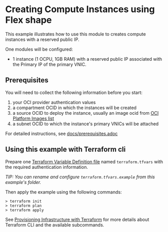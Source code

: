 # Creating Compute Instances using Flex shape

This example illustrates how to use this module to creates compute instances with a reserved public IP.

One modules will be configured:

- 1 instance (1 OCPU, 1GB RAM) with a reserved public IP associated with the Primary IP of the primary VNIC.

## Prerequisites

You will need to collect the following information before you start:

1. your OCI provider authentication values
2. a compartment OCID in which the instances will be created
3. a source OCID to deploy the instance, usually an image ocid from [OCI Platform Images list]
4. a subnet OCID to which the instance's primary VNICs will be attached

For detailed instructions, see [docs/prerequisites.adoc]

## Using this example with Terraform cli

Prepare one [Terraform Variable Definition file] named `terraform.tfvars` with the required authentication information.

*TIP: You can rename and configure `terraform.tfvars.example` from this example's folder.*

Then apply the example using the following commands:

```shell
> terraform init
> terraform plan
> terraform apply
```

See [Provisioning Infrastructure with Terraform] for more details about Terraform CLI and the available subcommands.

[Terraform Variable Definition file]:https://www.terraform.io/docs/language/values/variables.html#variable-definitions-tfvars-files
[docs/prerequisites.adoc]:https://github.com/oracle-terraform-modules/terraform-oci-compute-instance/blob/main/docs/prerequisites.adoc
[Provisioning Infrastructure with Terraform]:https://www.terraform.io/docs/cli/run/index.html
[OCI Platform Images list]:https://docs.oracle.com/en-us/iaas/images/
